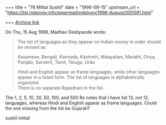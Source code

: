 +++
title = "78 Mittal Sushil"
date = "1996-08-15"
upstream_url = "https://list.indology.info/pipermail/indology/1996-August/005591.html"

+++
[Archive link](https://list.indology.info/pipermail/indology/1996-August/005591.html)

On Thu, 15 Aug 1996, Madhav Deshpande wrote:

> The list of languages as they appear on Indian money in order should be 
> revised as:
> 
> Assamese, Bengali, Kannada, Kashmiri, Malayalam, Marathi, Oriya, Punjabi,
> Sanskrit, Tamil, Telugu, Urdu
> 
> Hindi and English appear as frame languages, while other languages appear 
> in a listed form.  The list of languages is alphabetically organized.  
> There is no separate Rajasthani in the list. 
>         

The 1, 2, 5, 10, 20, 50, 100, and 500 Rs notes that I have list 13, not
12, languages, whereas Hindi and English appear as frame languages. Could
the one missing from the list be Gujarati? 


sushil mittal








